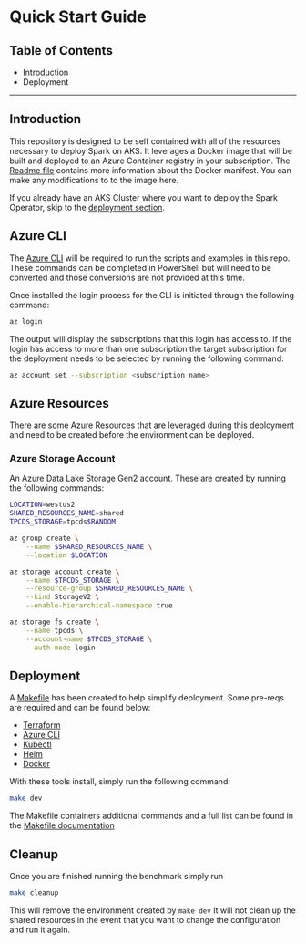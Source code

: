 # Quick Start Guide #

## Table of Contents ##

- Introduction
- Deployment

___
## Introduction

This repository  is designed to be self contained with all of the resources necessary to deploy Spark on AKS. It leverages a Docker image that will be built and deployed to an Azure Container registry in your subscription. The [Readme file](../spark/Readme.md) contains more information about the Docker manifest. You can make any modifications to to the image here.

If you already have an AKS Cluster where you want to deploy the Spark Operator, skip to the [deployment section](#deploy-spark-operator).

## Azure CLI
The [Azure CLI](https://docs.microsoft.com/en-us/cli/azure/install-azure-cli?view=azure-cli-latest) will be required to run the scripts and examples in this repo. These commands can be completed in PowerShell but will need to be converted and those conversions are not provided at this time.

Once installed the login process for the CLI is initiated through the following command:
```bash
az login
```

The output will display the subscriptions that this login has access to. If the login has access to more than one subscription the target subscription for the deployment needs to be selected by running the following command:

```bash
az account set --subscription <subscription name>
```
## Azure Resources
There are some Azure Resources that are leveraged during this deployment and need to be created before the environment can be deployed.

### Azure Storage Account
An Azure Data Lake Storage Gen2 account. These are created by running the following commands:

```bash
LOCATION=westus2
SHARED_RESOURCES_NAME=shared
TPCDS_STORAGE=tpcds$RANDOM

az group create \
    --name $SHARED_RESOURCES_NAME \
    --location $LOCATION

az storage account create \
    --name $TPCDS_STORAGE \
    --resource-group $SHARED_RESOURCES_NAME \
    --kind StorageV2 \
    --enable-hierarchical-namespace true

az storage fs create \
    --name tpcds \
    --account-name $TPCDS_STORAGE \
    --auth-mode login
```

## Deployment
A [Makefile](https://www.gnu.org/software/make/manual/html_node/Simple-Makefile.html) has been created to help simplify deployment. Some pre-reqs are required and can be found below:

* [Terraform](https://www.terraform.io/downloads.html)
* [Azure CLI](https://docs.microsoft.com/en-us/cli/azure/install-azure-cli)
* [Kubectl](https://kubernetes.io/docs/tasks/tools/install-kubectl/)
* [Helm](https://helm.sh/docs/intro/install/)
* [Docker](https://www.docker.com/get-started)

With these tools install, simply run the following command:

```bash
make dev
```
The Makefile containers additional commands and a full list can be found in the [Makefile documentation](./makefile.md)

## Cleanup
Once you are finished running the benchmark simply run
```bash
make cleanup
```

This will remove the environment created by `make dev` It will not clean up the shared resources in the event that you want to change the configuration and run it again.